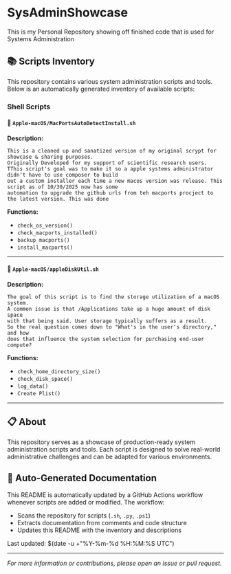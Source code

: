 # SysAdminShowcase
This is my Personal Repository showing off finished code that is used for Systems Administration

## 📚 Scripts Inventory

This repository contains various system administration scripts and tools. Below is an automatically generated inventory of available scripts:

### Shell Scripts

#### 🔧 `Apple-macOS/MacPortsAutoDetectInstall.sh`

**Description:**
```
This is a cleaned up and sanatized version of my original scrypt for showcase & sharing purposes.
Originally Developed for my support of scientific research users. 
TThis script's goal was to make it so a apple systems administrator didn't have to use composer to build
out a custom installer each time a new macos version was release. This script as of 10/30/2025 now has some
automation to upgrade the github urls from teh macports procject to the latest version. This was done
```

**Functions:**
- `check_os_version()`
- `check_macports_installed()`
- `backup_macports()`
- `install_macports()`

---

#### 🔧 `Apple-macOS/appleDiskUtil.sh`

**Description:**
```
The goal of this script is to find the storage utilization of a macOS system. 
A common issue is that /Applications take up a huge amount of disk space
with that being said. User storage typically suffers as a result. 
So the real question comes down to "What's in the user's directory," and how 
does that influence the system selection for purchasing end-user compute?
```

**Functions:**
- `check_home_directory_size()`
- `check_disk_space()`
- `log_data()`
- `Create Plist()`

---


## 📋 About

This repository serves as a showcase of production-ready system administration scripts and tools. Each script is designed to solve real-world administrative challenges and can be adapted for various environments.

## 🔄 Auto-Generated Documentation

This README is automatically updated by a GitHub Actions workflow whenever scripts are added or modified. The workflow:
- Scans the repository for scripts (`.sh`, `.py`, `.ps1`)
- Extracts documentation from comments and code structure
- Updates this README with the inventory and descriptions

Last updated: $(date -u +"%Y-%m-%d %H:%M:%S UTC")

---

*For more information or contributions, please open an issue or pull request.*
